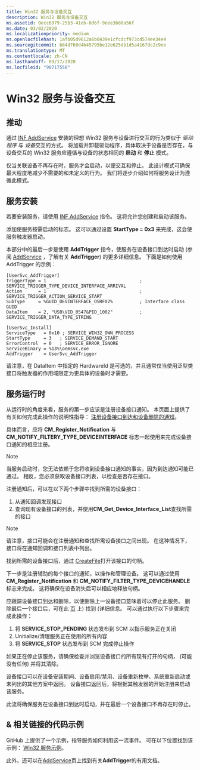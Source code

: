 ```yaml
---
title: Win32 服务与设备交互
description: Win32 服务与设备交互
ms.assetid: 0ecc6979-25b3-41eb-8d6f-9eee3b80a56f
ms.date: 03/02/2020
ms.localizationpriority: medium
ms.openlocfilehash: 1afb05d9612a6b0439e1cfcdcf973cd574ee34e4
ms.sourcegitcommit: b84d760d4b45795be12e625db1d5a4167dc2c9ee
ms.translationtype: MT
ms.contentlocale: zh-CN
ms.lasthandoff: 09/17/2020
ms.locfileid: "90717550"
---
```

# <a name="win32-services-interacting-with-devices"></a>Win32 服务与设备交互

## <a name="motivation"></a>推动

通过 [INF AddService](./inf-addservice-directive.md) 安装的理想 Win32 服务与设备进行交互的行为类似于 *驱动程序* 与 *设备*交互的方式。  将加载并卸载驱动程序，具体取决于设备是否存在，与设备交互的 Win32 服务应遵循与设备的状态相同的 **启动** 和 **停止** 模式。  

仅当关联设备不再存在时，服务才会启动，以便交互和停止。  此设计模式可确保最大程度地减少不需要的和未定义的行为。  我们将逐步介绍如何将服务设计为遵循此模式。

## <a name="service-install"></a>服务安装

若要安装服务，请使用 [INF AddService](./inf-addservice-directive.md) 指令。  这将允许您创建和启动该服务。

添加使服务按需启动的标志。  这可以通过设置 **StartType = 0x3** 来完成，这会使服务触发器启动。

本部分中的最后一步是使用 **AddTrigger** 指令，使服务在设备接口到达时启动 (参阅 [AddService](./inf-addservice-directive.md) ，了解有关 **AddTrigger**) 的更多详细信息。  下面是如何使用 AddTrigger 的示例：

```
[UserSvc_AddTrigger]
TriggerType = 1                                   ; SERVICE_TRIGGER_TYPE_DEVICE_INTERFACE_ARRIVAL
Action      = 1                                   ; SERVICE_TRIGGER_ACTION_SERVICE_START
SubType     = %GUID_DEVINTERFACE_OSRFX2%          ; Interface class GUID
DataItem    = 2, "USB\VID_0547&PID_1002"          ; SERVICE_TRIGGER_DATA_TYPE_STRING

[UserSvc_Install]
ServiceType   = 0x10 ; SERVICE_WIN32_OWN_PROCESS
StartType     = 3   ; SERVICE_DEMAND_START
ErrorControl  = 0   ; SERVICE_ERROR_IGNORE
ServiceBinary = %13%\oemsvc.exe
AddTrigger    = UserSvc_AddTrigger

```
请注意，在 DataItem 中指定的 HardwareId 是可选的，并且通常仅当使用泛型类接口将触发器的作用域限定为更具体的设备时才需要。  

## <a name="service-runtime"></a>服务运行时
    
从运行时的角度来看，服务的第一步应该是注册设备接口通知。  本页面上提供了有关如何完成此操作的说明性指导： [注册设备接口到达和设备删除的通知](./registering-for-notification-of-device-interface-arrival-and-device-removal.md)。

具体而言，应将 **CM_Register_Notification** 与 **CM_NOTIFY_FILTERY_TYPE_DEVICEINTERFACE** 标志一起使用来完成设备接口通知的相应注册。

>[!NOTE]
>当服务启动时，您无法依赖于您将收到设备接口通知的事实，因为到达通知可能已通过。 相反，您必须获取设备接口列表，以检查是否存在接口。

注册通知后，可以在以下两个步骤中找到所需的设备接口：

1. 从通知回调发现接口
2. 查询现有设备接口的列表，并使用**CM_Get_Device_Interface_List**查找所需的接口

>[!NOTE] 
>请注意，接口可能会在注册通知和查找所需设备接口之间出现。  在这种情况下，接口将在通知回调和接口列表中列出。

找到所需的设备接口后，通过 [CreateFile](/windows/win32/api/fileapi/nf-fileapi-createfilea)打开该接口的句柄。  

下一步是注册辅助的每个接口的通知，以操作和管理设备。 这可以通过使用 **CM_Register_Notification** 和 **CM_NOTIFY_FILTER_TYPE_DEVICEHANDLE** 标志来完成。  这将确保在设备消失后可以相应地释放句柄。

应跟踪设备接口到达和删除，以便删除上一设备接口意味着可以停止此服务。  删除最后一个接口后，可在此 [页](/windows/desktop/Services/service-servicemain-function) 上) 找到 (详细信息。 可以通过执行以下步骤来完成此操作：

1. 将 **SERVICE_STOP_PENDING** 状态发布到 SCM 以指示服务正在关闭
2. Unitialize/清理服务正在使用的所有内容
3. 将 **SERVICE_STOP** 状态发布到 SCM 完成停止操作

如果正在停止该服务，请确保检查并浏览设备接口的所有现有打开的句柄， (可能没有任何) 并将其清除。 
  
设备接口可以在设备安装期间、设备启用/禁用、设备重新枚举、系统重新启动或未列出的其他方案中返回。  设备接口返回后，将根据其触发器的开始注册来启动该服务。

此流将确保服务在设备接口到达时启动，并在最后一个设备接口不再存在时停止。

## <a name="code-sample--related-links"></a>& 相关链接的代码示例

GitHub 上提供了一个示例，指导服务如何利用这一流事件。  可在以下位置找到该示例： [Win32 服务示例](https://github.com/microsoft/Windows-driver-samples/tree/master/general/DCHU/osrfx2_DCHU_base/osrfx2_DCHU_usersvc)。

此外，还可以在[AddService](./inf-addservice-directive.md)页上找到有关**AddTrigger**的有用文档。